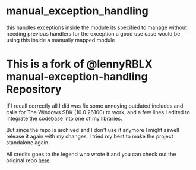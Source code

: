 # manual_exception_handling
 this handles exceptions inside the module its specified to manage without needing previous handlers for the exception
	a good use case would be using this inside a manually mapped module
	
# This is a fork of @lennyRBLX manual-exception-handling Repository  
   

  If I recall correctly all I did was fix some annoying outdated includes and calls for The Windows SDK (10.0.26100) to work, and a few lines I edited to integrate the codebase into one of my libraries. 
  
  But since the repo is archived and I don't use it anymore I might aswell release it again with my changes, I tried my best to make the project standalone again.
  
 
  All credits goes to the legend who wrote it and you can check out the original repo [here](https://github.com/lennyRBLX/manual_exception_handling).